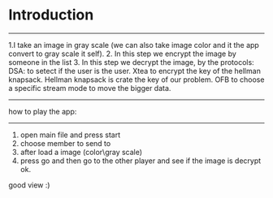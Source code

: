 # Introduction
- - - - - - - - - - - - - - - - - - - - - - - - - - - - - - - - - - - - - - - - - - -
1.I take an image in gray scale (we can also take image color and it the app convert to gray scale it self).
2. In this step we encrypt the image by someone in the list 
3. In this step we decrypt the image, by the protocols:
 DSA: to setect if the user is the user.
 Xtea to encrypt the key of the hellman knapsack.
 Hellman knapsack is crate the key of our problem.
OFB to choose a specific stream mode to move the bigger data.

********************************************************************************

how to play the app:
- - - - - - - - - - - - - - - - - - - - - - - - - - - - - - - - - - - - - - - - - - -
1. open main file and press start 
2. choose member to send to
3. after load a image (color\gray scale)
4. press go and then go to the other player and see if the image is decrypt ok.

 
good view :)
